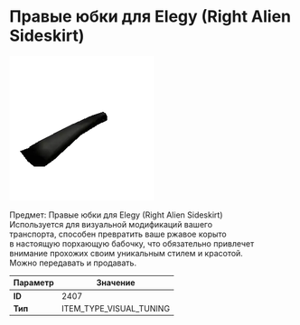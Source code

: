 # Правые юбки для Elegy (Right Alien Sideskirt)

![Item Image](../img/2407.webp?raw=true)

Предмет: Правые юбки для Elegy (Right Alien Sideskirt)<br>Используется для визуальной модификаций вашего<br>транспорта, способен превратить ваше ржавое корыто<br>в настоящую порхающую бабочку, что обязательно привлечет<br>внимание прохожих своим уникальным стилем и красотой.<br>Можно передавать и продавать.


| Параметр | Значение |
|----------|----------|
| **ID** | 2407 |
| **Тип** | ITEM_TYPE_VISUAL_TUNING |

